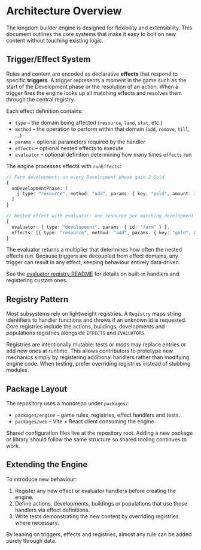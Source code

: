 # Architecture Overview

The kingdom builder engine is designed for flexibility and extensibility.
This document outlines the core systems that make it easy to bolt on new
content without touching existing logic.

## Trigger/Effect System

Rules and content are encoded as declarative **effects** that respond to
specific **triggers**. A trigger represents a moment in the game such as the
start of the Development phase or the resolution of an action. When a trigger
fires the engine looks up all matching effects and resolves them through the
central registry.

Each effect definition contains:

- `type` – the domain being affected (`resource`, `land`, `stat`, etc.)
- `method` – the operation to perform within that domain (`add`, `remove`,
  `till`, ...)
- `params` – optional parameters required by the handler
- `effects` – optional nested effects to execute
- `evaluator` – optional definition determining how many times `effects` run

The engine processes effects with `runEffects`:

```ts
// Farm development: on every Development phase gain 2 Gold
{
  onDevelopmentPhase: [
    { type: "resource", method: "add", params: { key: "gold", amount: 2 } }
  ]
}

// Nested effect with evaluator: one resource per matching development
{
  evaluator: { type: "development", params: { id: "farm" } },
  effects: [{ type: "resource", method: "add", params: { key: "gold", amount: 2 } }]
}
```

The evaluator returns a multiplier that determines how often the nested effects
run. Because triggers are decoupled from effect domains, any trigger can result
in any effect, keeping behaviour entirely data‑driven.

See the [evaluator registry README](../packages/engine/src/evaluators/README.md)
for details on built-in handlers and registering custom ones.

## Registry Pattern

Most subsystems rely on lightweight registries. A `Registry` maps string
identifiers to handler functions and throws if an unknown id is requested. Core
registries include the actions, buildings, developments and populations
registries alongside `EFFECTS` and `EVALUATORS`.

Registries are intentionally mutable: tests or mods may replace entries or add
new ones at runtime. This allows contributors to prototype new mechanics simply
by registering additional handlers rather than modifying engine code. When
testing, prefer overriding registries instead of stubbing modules.

## Package Layout

The repository uses a monorepo under `packages/`:

- `packages/engine` – game rules, registries, effect handlers and tests.
- `packages/web` – Vite + React client consuming the engine.

Shared configuration files live at the repository root. Adding a new package or
library should follow the same structure so shared tooling continues to work.

## Extending the Engine

To introduce new behaviour:

1. Register any new effect or evaluator handlers before creating the engine.
2. Define actions, developments, buildings or populations that use those
   handlers via effect definitions.
3. Write tests demonstrating the new content by overriding registries where
   necessary.

By leaning on triggers, effects and registries, almost any rule can be added
purely through data.
